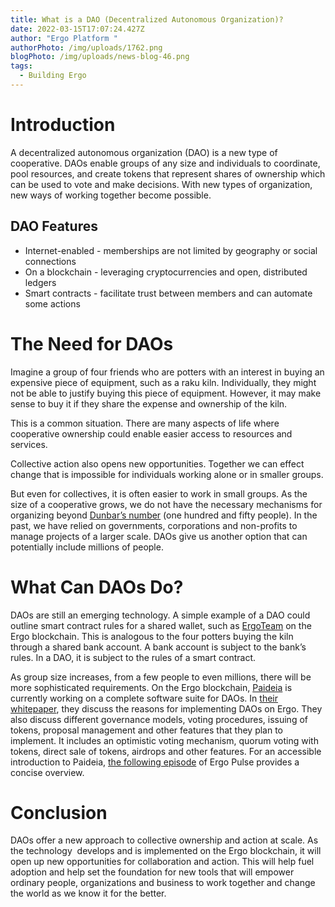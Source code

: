 ```yaml
---
title: What is a DAO (Decentralized Autonomous Organization)?
date: 2022-03-15T17:07:24.427Z
author: "Ergo Platform "
authorPhoto: /img/uploads/1762.png
blogPhoto: /img/uploads/news-blog-46.png
tags:
  - Building Ergo
---
```

# Introduction

A decentralized autonomous organization (DAO) is a new type of cooperative. DAOs enable groups of any size and individuals to coordinate, pool resources, and create tokens that represent shares of ownership which can be used to vote and make decisions. With new types of organization, new ways of working together become possible.

## DAO Features

* Internet-enabled - memberships are not limited by geography or social connections
* On a blockchain - leveraging cryptocurrencies and open, distributed ledgers
* Smart contracts - facilitate trust between members and can automate some actions 

# The Need for DAOs

Imagine a group of four friends who are potters with an interest in buying an expensive piece of equipment, such as a raku kiln. Individually, they might not be able to justify buying this piece of equipment. However, it may make sense to buy it if they share the expense and ownership of the kiln. 

This is a common situation. There are many aspects of life where cooperative ownership could enable easier access to resources and services. 

Collective action also opens new opportunities. Together we can effect change that is impossible for individuals working alone or in smaller groups.

But even for collectives, it is often easier to work in small groups. As the size of a cooperative grows, we do not have the necessary mechanisms for organizing beyond [Dunbar’s number](https://en.wikipedia.org/wiki/Dunbar%27s_number) (one hundred and fifty people). In the past, we have relied on governments, corporations and non-profits to manage projects of a larger scale. DAOs give us another option that can potentially include millions of people.

# What Can DAOs Do?

DAOs are still an emerging technology. A simple example of a DAO could outline smart contract rules for a shared wallet, such as [ErgoTeam](https://github.com/anon-real/ErgoTeam) on the Ergo blockchain. This is analogous to the four potters buying the kiln through a shared bank account. A bank account is subject to the bank’s rules. In a DAO, it is subject to the rules of a smart contract.

As group size increases, from a few people to even millions, there will be more sophisticated requirements. On the Ergo blockchain, [Paideia](https://ergopad.io/projects/paideia) is currently working on a complete software suite for DAOs. In [their whitepaper](https://docs.google.com/document/d/1G8iN_9sFJ3k5UuSAIbRHdkUIhqVGhpmeA_XQXVyZW94/), they discuss the reasons for implementing DAOs on Ergo. They also discuss different governance models, voting procedures, issuing of tokens, proposal management and other features that they plan to implement. It includes an optimistic voting mechanism, quorum voting with tokens, direct sale of tokens, airdrops and other features. For an accessible introduction to Paideia, [the following episode](https://www.youtube.com/watch?v=RuSb4tyXS68) of Ergo Pulse provides a concise overview. 

# Conclusion

DAOs offer a new approach to collective ownership and action at scale. As the technology  develops and is implemented on the Ergo blockchain, it will open up new opportunities for collaboration and action. This will help fuel adoption and help set the foundation for new tools that will empower ordinary people, organizations and business to work together and change the world as we know it for the better.
